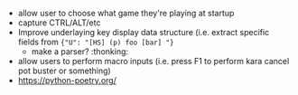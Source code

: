 - allow user to choose what game they're playing at startup
- capture CTRL/ALT/etc
- Improve underlaying key display data structure (i.e. extract specific fields from `{"U": "[HS] (p) foo [bar] "}`
  - make a parser? :thonking:
- allow users to perform macro inputs (i.e. press F1 to perform kara cancel pot buster or something)
- https://python-poetry.org/